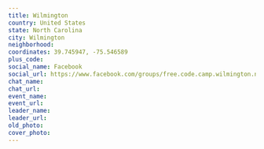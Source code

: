 ```yaml
---
title: Wilmington
country: United States
state: North Carolina
city: Wilmington
neighborhood: 
coordinates: 39.745947, -75.546589
plus_code:
social_name: Facebook
social_url: https://www.facebook.com/groups/free.code.camp.wilmington.nc
chat_name:
chat_url:
event_name:
event_url:
leader_name:
leader_url:
old_photo: 
cover_photo:
---
```

